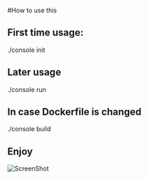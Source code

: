 #How to use this

## First time usage:
./console init

## Later usage
./console run

## In case Dockerfile is changed
./console build

## Enjoy
![ScreenShot](https://dl.dropboxusercontent.com/u/478649/docker.png)
